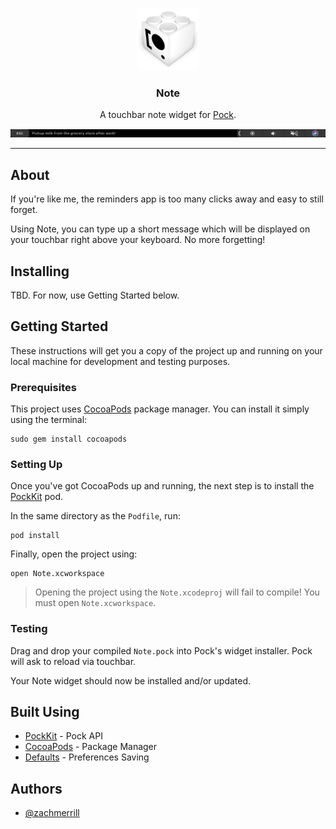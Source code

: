 <p align="center">
  <a href="" rel="noopener">
 <img width=100px height=100px src=".github/images/PockKit_logo.png" alt="PockKit logo"></a>
</p>
<h3 align="center">Note</h3>
<p align="center"> A touchbar note widget for <a href="https://github.com/pock/pock"> Pock</a>.
    <br> 
</p>
<p align="center">
  <a href="" rel="noopener">
 <img width=800px src=".github/images/Touchbar.png" alt="PockKit logo"></a>
</p>

---

## About

If you're like me, the reminders app is too many clicks away and easy to still forget.

Using Note, you can type up a short message which will be displayed on your touchbar right above your keyboard. No more forgetting!

## Installing
TBD. For now, use Getting Started below.

## Getting Started

These instructions will get you a copy of the project up and running on your local machine for development and testing purposes.

### Prerequisites

This project uses [CocoaPods](https://cocoapods.org/) package manager. You can install it simply using the terminal:

```
sudo gem install cocoapods
```


### Setting Up

Once you've got CocoaPods up and running, the next step is to install the [PockKit](https://github.com/pock/pockkit) pod.

In the same directory as the `Podfile`, run:
```
pod install
```

Finally, open the project using:

```
open Note.xcworkspace
```

> Opening the project using the `Note.xcodeproj` will fail to compile! You must open `Note.xcworkspace`.

### Testing
Drag and drop your compiled `Note.pock` into Pock's widget installer. Pock will ask to reload via touchbar. 

Your Note widget should now be installed and/or updated. 

## Built Using

- [PockKit](https://github.com/pock/pockkit) - Pock API
- [CocoaPods](https://cocoapods.org/) - Package Manager
- [Defaults](https://github.com/dalu93/Defaults) - Preferences Saving

## Authors

- [@zachmerrill](https://github.com/zachmerrill)
